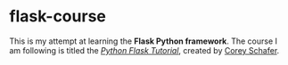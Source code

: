 # flask-course

This is my attempt at learning the **Flask Python framework**. The course I am following is titled the [_Python Flask Tutorial_](https://www.youtube.com/playlist?list=PL-osiE80TeTs4UjLw5MM6OjgkjFeUxCYH), created by [Corey Schafer](https://www.youtube.com/@coreyms).
